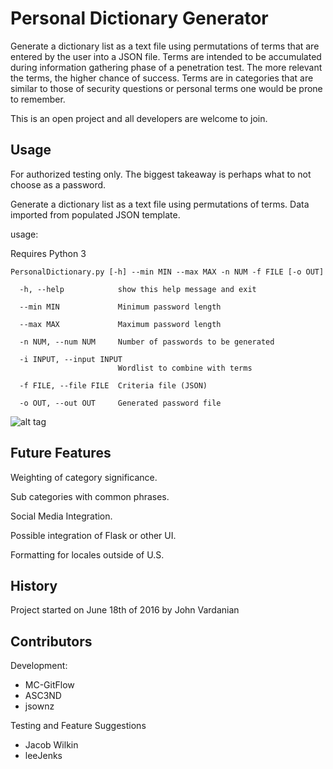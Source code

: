 # Personal Dictionary Generator

Generate a dictionary list as a text file using permutations of terms that are entered by the user into a JSON file. Terms are intended to be accumulated during information gathering phase of a penetration test. The more relevant the terms, the higher chance of success. Terms are in categories that are similar to those of security questions or personal terms one would be prone to remember.

This is an open project and all developers are welcome to join.

## Usage

For authorized testing only. The biggest takeaway is perhaps what to not choose as a password.

Generate a dictionary list as a text file using permutations of terms. Data
imported from populated JSON template.

usage:

Requires Python 3

```
PersonalDictionary.py [-h] --min MIN --max MAX -n NUM -f FILE [-o OUT]

  -h, --help            show this help message and exit
  
  --min MIN             Minimum password length
  
  --max MAX             Maximum password length
  
  -n NUM, --num NUM     Number of passwords to be generated

  -i INPUT, --input INPUT
                        Wordlist to combine with terms

  -f FILE, --file FILE  Criteria file (JSON)

  -o OUT, --out OUT     Generated password file
```

![alt tag](https://raw.githubusercontent.com/MC-GitFlow/personal-dictionary/master/example/Components.png)

## Future Features

Weighting of category significance.

Sub categories with common phrases.

Social Media Integration.

Possible integration of Flask or other UI.

Formatting for locales outside of U.S.

## History

Project started on June 18th of 2016 by John Vardanian

## Contributors

Development:
- MC-GitFlow
- ASC3ND
- jsownz

Testing and Feature Suggestions
- Jacob Wilkin
- leeJenks
